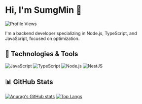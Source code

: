 # Hi, I'm SumgMin 👋

![Profile Views](https://komarev.com/ghpvc/?username=kimsungmin2&color=blue)

I'm a backend developer specializing in Node.js, TypeScript, and JavaScript, focused on optimization.

## 🚀 Technologies & Tools

![JavaScript](https://img.shields.io/badge/-JavaScript-333333?style=flat&logo=javascript)
![TypeScript](https://img.shields.io/badge/-TypeScript-333333?style=flat&logo=typescript)
![Node.js](https://img.shields.io/badge/-Node.js-333333?style=flat&logo=node.js)
![NestJS](https://img.shields.io/badge/-NestJS-333333?style=flat&logo=nestjs)

## 📊 GitHub Stats

[![Anurag's GitHub stats](https://github-readme-stats.vercel.app/api?username=kimsungmin2&show_icons=true&theme=radical)](https://github.com/anuraghazra/github-readme-stats)
[![Top Langs](https://github-readme-stats.vercel.app/api/top-langs/?username=kimsungmin2&layout=compact&theme=radical)](https://github.com/anuraghazra/github-readme-stats)


